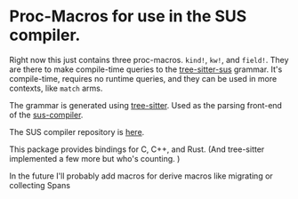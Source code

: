 # Proc-Macros for use in the SUS compiler. 

Right now this just contains three proc-macros. `kind!`, `kw!`, and `field!`. They are there to make compile-time queries to the [tree-sitter-sus](https://github.com/pc2/tree-sitter-sus) grammar. It's compile-time, requires no runtime queries, and they can be used in more contexts, like `match` arms. 

The grammar is generated using [tree-sitter](https://tree-sitter.github.io/tree-sitter/). Used as the parsing front-end of the [sus-compiler](https://crates.io/crates/sus-compiler). 

The SUS compiler repository is [here](https://github.com/pc2/sus-compiler). 

This package provides bindings for C, C++, and Rust. (And tree-sitter implemented a few more but who's counting. )

In the future I'll probably add macros for derive macros like migrating or collecting Spans
